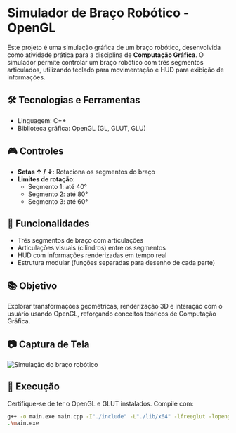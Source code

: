 # Simulador de Braço Robótico - OpenGL

Este projeto é uma simulação gráfica de um braço robótico, desenvolvida como atividade prática para a disciplina de **Computação Gráfica**. O simulador permite controlar um braço robótico com três segmentos articulados, utilizando teclado para movimentação e HUD para exibição de informações.

## 🛠️ Tecnologias e Ferramentas

- Linguagem: C++
- Biblioteca gráfica: OpenGL (GL, GLUT, GLU)

## 🎮 Controles

- **Setas ↑ / ↓**: Rotaciona os segmentos do braço
- **Limites de rotação**:
  - Segmento 1: até 40°
  - Segmento 2: até 80°
  - Segmento 3: até 60°

## 🔧 Funcionalidades

- Três segmentos de braço com articulações
- Articulações visuais (cilindros) entre os segmentos
- HUD com informações renderizadas em tempo real
- Estrutura modular (funções separadas para desenho de cada parte)

## 📚 Objetivo

Explorar transformações geométricas, renderização 3D e interação com o usuário usando OpenGL, reforçando conceitos teóricos de Computação Gráfica.

## 📷 Captura de Tela

![Simulação do braço robótico](imgs/screenshot.png)

## 🚀 Execução

Certifique-se de ter o OpenGL e GLUT instalados. Compile com:

```bash
g++ -o main.exe main.cpp -I"./include" -L"./lib/x64" -lfreeglut -lopengl32 -lglu32
.\main.exe
